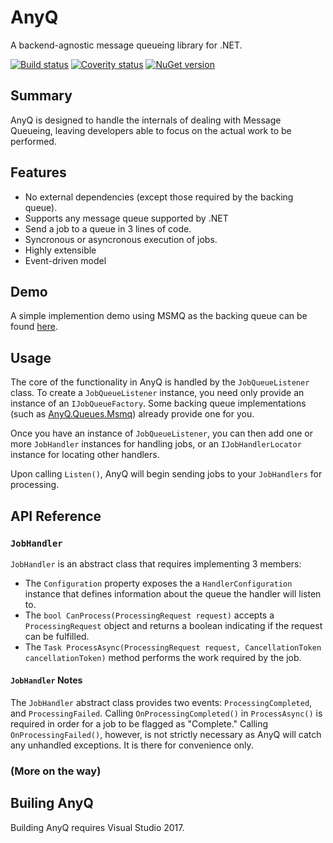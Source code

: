 # AnyQ

A backend-agnostic message queueing library for .NET.

[![Build status](https://ci.appveyor.com/api/projects/status/e8ioxnx8q26br0uh?svg=true)](https://ci.appveyor.com/project/nibblesnbits/anyq)
[![Coverity status](https://scan.coverity.com/projects/15047/badge.svg)](https://scan.coverity.com/projects/doubleprecisionsoftware-anyq)
[![NuGet version](https://img.shields.io/nuget/v/AnyQ.svg)](https://www.nuget.org/packages/AnyQ/)

## Summary

AnyQ is designed to handle the internals of dealing with Message Queueing, leaving developers able to focus on the actual work to be performed.

## Features

- No external dependencies (except those required by the backing queue).
- Supports any message queue supported by .NET
- Send a job to a queue in 3 lines of code.
- Syncronous or asyncronous execution of jobs.
- Highly extensible
- Event-driven model

## Demo

A simple implemention demo using MSMQ as the backing queue can be found [here](https://github.com/nibblesnbits/AnyQDemo).

## Usage

The core of the functionality in AnyQ is handled by the `JobQueueListener` class.
To create a `JobQueueListener` instance, you need only provide an instance of an `IJobQueueFactory`.  Some backing queue implementations (such as [AnyQ.Queues.Msmq](https://www.nuget.org/packages/AnyQ.Queues.Msmq/)) already provide one for you.

Once you have an instance of `JobQueueListener`, you can then add one or more `JobHandler` instances for handling jobs, or an `IJobHandlerLocator` instance for locating other handlers.

Upon calling `Listen()`, AnyQ will begin sending jobs to your `JobHandlers` for processing.

## API Reference

### `JobHandler`

`JobHandler` is an abstract class that requires implementing 3 members:

- The `Configuration` property exposes the a `HandlerConfiguration` instance that defines information about the queue the handler will listen to.
- The `bool CanProcess(ProcessingRequest request)` accepts a `ProcessingRequest` object and returns a boolean indicating if the request can be fulfilled.
- The `Task ProcessAsync(ProcessingRequest request, CancellationToken cancellationToken)` method performs the work required by the job.

#### `JobHandler` Notes

The `JobHandler` abstract class provides two events: `ProcessingCompleted`, and `ProcessingFailed`.
Calling `OnProcessingCompleted()` in `ProcessAsync()` is required in order for a job to be flagged as "Complete."
Calling `OnProcessingFailed()`, however, is not strictly necessary as AnyQ will catch any unhandled exceptions.  It is there for convenience only.

### (More on the way)

## Builing AnyQ

Building AnyQ requires Visual Studio 2017.
